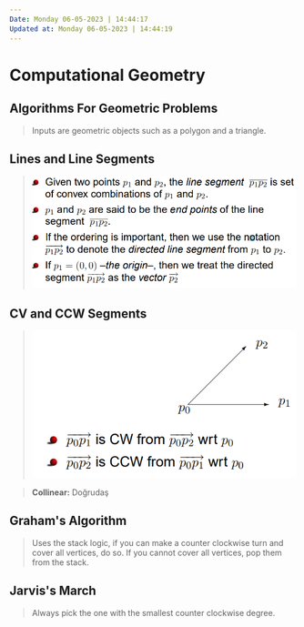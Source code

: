 ```yaml
---
Date: Monday 06-05-2023 | 14:44:17
Updated at: Monday 06-05-2023 | 14:44:19
---
```


# Computational Geometry
## Algorithms For Geometric Problems
> Inputs are geometric objects such as a polygon and a triangle.

## Lines and Line Segments
> ![](2023-06-05-14-45-56.png)

## CV and CCW Segments
> ![](2023-06-05-14-47-14.png)

> **Collinear:** Doğrudaş

## Graham's Algorithm
> Uses the stack logic, if you can make a counter clockwise turn and cover all vertices, do so. If you cannot cover all vertices, pop them from the stack.

## Jarvis's March
> Always pick the one with the smallest counter clockwise degree.